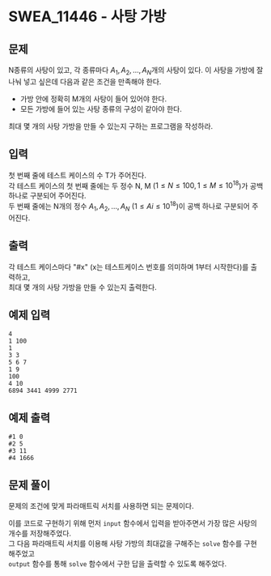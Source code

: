# SWEA_11446 - 사탕 가방

## 문제

N종류의 사탕이 있고, 각 종류마다 $A_1, A_2, …, A_N$개의 사탕이 있다. 이 사탕을 가방에 잘 나눠 넣고 싶은데 다음과 같은 조건을 만족해야 한다.

- 가방 안에 정확히 M개의 사탕이 들어 있어야 한다.
- 모든 가방에 들어 있는 사탕 종류의 구성이 같아야 한다.

최대 몇 개의 사탕 가방을 만들 수 있는지 구하는 프로그램을 작성하라.

## 입력

첫 번째 줄에 테스트 케이스의 수 T가 주어진다.  
각 테스트 케이스의 첫 번째 줄에는 두 정수 N, M ($1 ≤ N ≤ 100, 1 ≤ M ≤ 10^{18}$)가 공백 하나로 구분되어 주어진다.  
두 번째 줄에는 N개의 정수 $A_1, A_2, …, A_N$ ($1 ≤ Ai ≤ 10^{18}$)이 공백 하나로 구분되어 주어진다.

## 출력

각 테스트 케이스마다 "#x" (x는 테스트케이스 번호를 의미하며 1부터 시작한다)를 출력하고,  
최대 몇 개의 사탕 가방을 만들 수 있는지 출력한다.

## 예제 입력

```
4
1 100
1
3 3
5 6 7
1 9
100
4 10
6894 3441 4999 2771
```

## 예제 출력

```
#1 0
#2 5
#3 11
#4 1666
```

## 문제 풀이

문제의 조건에 맞게 파라매트릭 서치를 사용하면 되는 문제이다.

이를 코드로 구현하기 위해 먼저 `input` 함수에서 입력을 받아주면서 가장 많은 사탕의 개수를 저장해주었다.  
그 다음 파라매트릭 서치를 이용해 사탕 가방의 최대값을 구해주는 `solve` 함수를 구현해주었고  
`output` 함수를 통해 `solve` 함수에서 구한 답을 출력할 수 있도록 해주었다.
